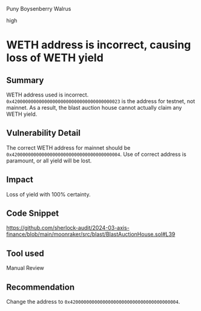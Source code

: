 Puny Boysenberry Walrus

high

# WETH address is incorrect, causing loss of WETH yield

## Summary
WETH address used is incorrect. `0x4200000000000000000000000000000000000023` is the address for testnet, not mainnet. As a result, the blast auction house cannot actually claim any WETH yield.

## Vulnerability Detail
The correct WETH address for mainnet should be `0x4200000000000000000000000000000000000004`. Use of correct address is paramount, or all yield will be lost.

## Impact
Loss of yield with 100% certainty.

## Code Snippet
https://github.com/sherlock-audit/2024-03-axis-finance/blob/main/moonraker/src/blast/BlastAuctionHouse.sol#L39

## Tool used

Manual Review

## Recommendation
Change the address to `0x4200000000000000000000000000000000000004`.
